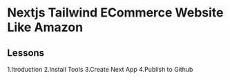 # Nextjs  Tailwind ECommerce Website Like Amazon




## Lessons

1.Itroduction
2.Install Tools
3.Create Next App
4.Publish to Github
